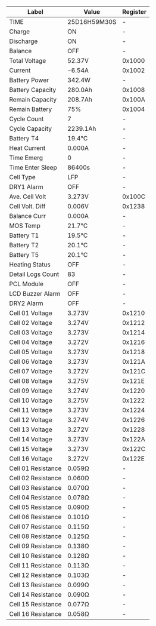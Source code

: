 | Label | Value | Register |
|-------|------|----------|
| TIME | 25D16H59M30S | - |
| Charge | ON | - |
| Discharge | ON | - |
| Balance | OFF | - |
| Total Voltage | 52.37V | 0x1000 |
| Current | -6.54A | 0x1002 |
| Battery Power | 342.4W | - |
| Battery Capacity | 280.0Ah | 0x1008 |
| Remain Capacity | 208.7Ah | 0x100A |
| Remain Battery | 75% | 0x1004 |
| Cycle Count | 7 | - |
| Cycle Capacity | 2239.1Ah | - |
| Battery T4 | 19.4°C | - |
| Heat Current | 0.000A | - |
| Time Emerg | 0 | - |
| Time Enter Sleep | 86400s | - |
| Cell Type | LFP | - |
| DRY1 Alarm | OFF | - |
| Ave. Cell Volt | 3.273V | 0x100C |
| Cell Volt. Diff | 0.006V | 0x1238 |
| Balance Curr | 0.000A | - |
| MOS Temp | 21.7°C | - |
| Battery T1 | 19.5°C | - |
| Battery T2 | 20.1°C | - |
| Battery T5 | 20.1°C | - |
| Heating Status | OFF | - |
| Detail Logs Count | 83 | - |
| PCL Module | OFF | - |
| LCD Buzzer Alarm | OFF | - |
| DRY2 Alarm | OFF | - |
| Cell 01 Voltage | 3.273V | 0x1210 |
| Cell 02 Voltage | 3.274V | 0x1212 |
| Cell 03 Voltage | 3.273V | 0x1214 |
| Cell 04 Voltage | 3.272V | 0x1216 |
| Cell 05 Voltage | 3.273V | 0x1218 |
| Cell 06 Voltage | 3.273V | 0x121A |
| Cell 07 Voltage | 3.272V | 0x121C |
| Cell 08 Voltage | 3.275V | 0x121E |
| Cell 09 Voltage | 3.274V | 0x1220 |
| Cell 10 Voltage | 3.275V | 0x1222 |
| Cell 11 Voltage | 3.273V | 0x1224 |
| Cell 12 Voltage | 3.274V | 0x1226 |
| Cell 13 Voltage | 3.272V | 0x1228 |
| Cell 14 Voltage | 3.273V | 0x122A |
| Cell 15 Voltage | 3.273V | 0x122C |
| Cell 16 Voltage | 3.272V | 0x122E |
| Cell 01 Resistance | 0.059Ω | - |
| Cell 02 Resistance | 0.060Ω | - |
| Cell 03 Resistance | 0.070Ω | - |
| Cell 04 Resistance | 0.078Ω | - |
| Cell 05 Resistance | 0.090Ω | - |
| Cell 06 Resistance | 0.101Ω | - |
| Cell 07 Resistance | 0.115Ω | - |
| Cell 08 Resistance | 0.125Ω | - |
| Cell 09 Resistance | 0.138Ω | - |
| Cell 10 Resistance | 0.128Ω | - |
| Cell 11 Resistance | 0.113Ω | - |
| Cell 12 Resistance | 0.103Ω | - |
| Cell 13 Resistance | 0.099Ω | - |
| Cell 14 Resistance | 0.090Ω | - |
| Cell 15 Resistance | 0.077Ω | - |
| Cell 16 Resistance | 0.058Ω | - |
